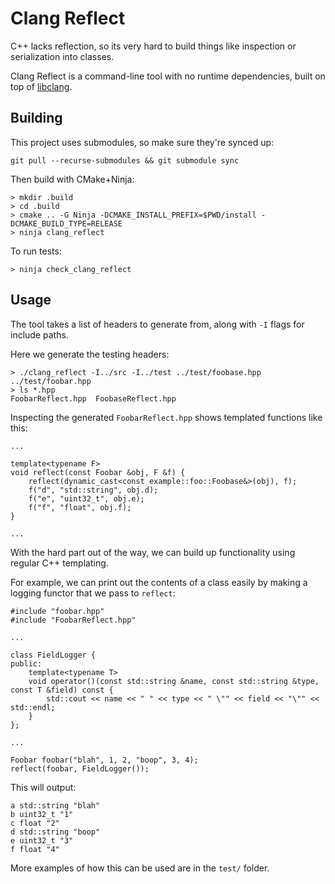 # Clang Reflect

C++ lacks reflection, so its very hard to build things like inspection or serialization into classes.

Clang Reflect is a command-line tool with no runtime dependencies, built on top of [libclang](https://clang.llvm.org/docs/Tooling.html).

## Building

This project uses submodules, so make sure they're synced up:

```
git pull --recurse-submodules && git submodule sync
```

Then build with CMake+Ninja:

```
> mkdir .build
> cd .build
> cmake .. -G Ninja -DCMAKE_INSTALL_PREFIX=$PWD/install -DCMAKE_BUILD_TYPE=RELEASE
> ninja clang_reflect
```

To run tests:

```
> ninja check_clang_reflect
```

## Usage

The tool takes a list of headers to generate from, along with `-I` flags for include paths.

Here we generate the testing headers:

```
> ./clang_reflect -I../src -I../test ../test/foobase.hpp ../test/foobar.hpp 
> ls *.hpp
FoobarReflect.hpp  FoobaseReflect.hpp
```

Inspecting the generated `FoobarReflect.hpp` shows templated functions like this:

```
...

template<typename F>
void reflect(const Foobar &obj, F &f) {
    reflect(dynamic_cast<const example::foo::Foobase&>(obj), f);
    f("d", "std::string", obj.d);
    f("e", "uint32_t", obj.e);
    f("f", "float", obj.f);
}

...
```

With the hard part out of the way, we can build up functionality using regular C++ templating.

For example, we can print out the contents of a class easily by making a logging functor that we pass to `reflect`:

```
#include "foobar.hpp"
#include "FoobarReflect.hpp"

...

class FieldLogger {
public:
    template<typename T>
    void operator()(const std::string &name, const std::string &type, const T &field) const {
        std::cout << name << " " << type << " \"" << field << "\"" << std::endl;
    }
};

...

Foobar foobar("blah", 1, 2, "boop", 3, 4);
reflect(foobar, FieldLogger());
```

This will output:

```
a std::string "blah"
b uint32_t "1"
c float "2"
d std::string "boop"
e uint32_t "3"
f float "4"
```

More examples of how this can be used are in the `test/` folder.

